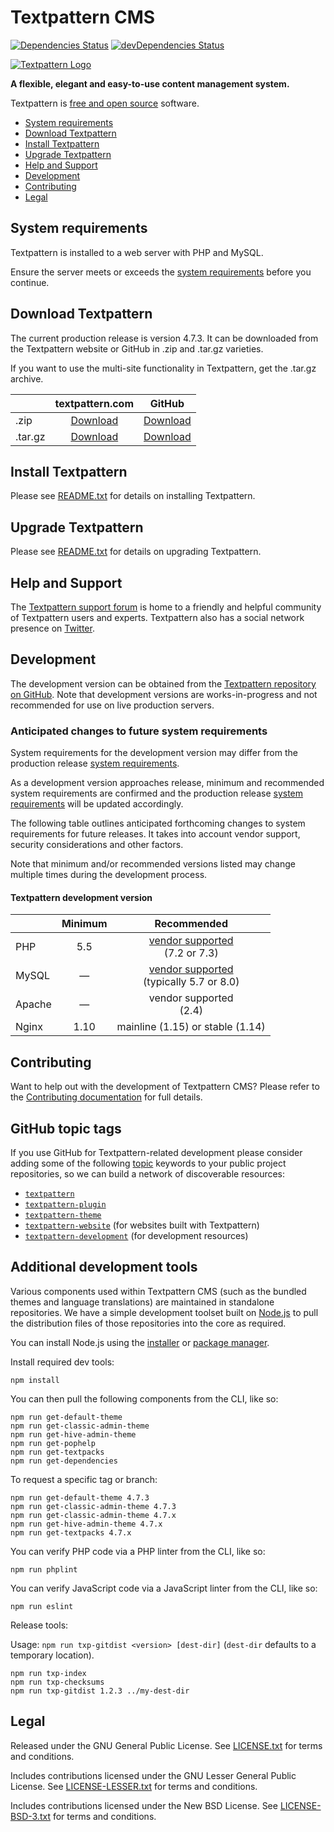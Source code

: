 # Textpattern CMS

[![Dependencies Status](https://david-dm.org/textpattern/textpattern/status.svg)](https://david-dm.org/textpattern/textpattern)
[![devDependencies Status](https://david-dm.org/textpattern/textpattern/dev-status.svg)](https://david-dm.org/textpattern/textpattern?type=dev)

[![Textpattern Logo](https://textpattern.com/assets/img/branding/carver/carver-128px.svg)](https://textpattern.com/)

**A flexible, elegant and easy-to-use content management system.**

Textpattern is [free and open source](#legal) software.

* [System requirements](#system-requirements)
* [Download Textpattern](#download-textpattern)
* [Install Textpattern](#install-textpattern)
* [Upgrade Textpattern](#upgrade-textpattern)
* [Help and Support](#help-and-support)
* [Development](#development)
* [Contributing](#contributing)
* [Legal](#legal)

## System requirements

Textpattern is installed to a web server with PHP and MySQL.

Ensure the server meets or exceeds the
[system requirements](https://textpattern.com/about/119/system-requirements)
before you continue.

## Download Textpattern

The current production release is version 4.7.3. It can be downloaded from the
Textpattern website or GitHub in .zip and .tar.gz varieties.

If you want to use the multi-site functionality in Textpattern, get the .tar.gz archive.

|        |  textpattern.com  | GitHub |
|--------|:-------:|:-----:|
| .zip   | [Download](https://textpattern.com/file_download/91/textpattern-4.7.3.zip) | [Download](https://github.com/textpattern/textpattern/releases/download/4.7.3/textpattern-4.7.3.zip) |
| .tar.gz | [Download](https://textpattern.com/file_download/90/textpattern-4.7.3.tar.gz) | [Download](https://github.com/textpattern/textpattern/releases/download/4.7.3/textpattern-4.7.3.tar.gz) |


## Install Textpattern

Please see
[README.txt](https://github.com/textpattern/textpattern/blob/master/README.txt)
for details on installing Textpattern.

## Upgrade Textpattern

Please see
[README.txt](https://github.com/textpattern/textpattern/blob/master/README.txt)
for details on upgrading Textpattern.

## Help and Support

The [Textpattern support forum](https://forum.textpattern.com) is home to
a friendly and helpful community of Textpattern users and experts.
Textpattern also has a social network presence on
[Twitter](https://textpattern.com/@textpattern).

## Development

The development version can be
obtained from the [Textpattern repository on GitHub](https://github.com/textpattern/textpattern). Note that development
versions are works-in-progress and not recommended for use on live production
servers.

### Anticipated changes to future system requirements

System requirements for the development version may differ from the production
release [system requirements](https://textpattern.com/about/119/system-requirements).

As a development version approaches release, minimum and recommended system
requirements are confirmed and the production release [system requirements](https://textpattern.com/about/119/system-requirements) will
be updated accordingly.

The following table outlines anticipated forthcoming changes to system
requirements for future releases. It takes into account vendor support, security
considerations and other factors.

Note that minimum and/or recommended versions listed may change multiple times
during the development process.

#### Textpattern development version

|        |  Minimum  | Recommended |
|--------|:-------:|:-----:|
| PHP    | 5.5 | [vendor supported](http://php.net/supported-versions.php)<br />(7.2 or 7.3) |
| MySQL  | &mdash; | [vendor supported](https://www.mysql.com/support/supportedplatforms/database.html)<br />(typically 5.7 or 8.0) |
| Apache | &mdash; | vendor supported<br />(2.4) |
| Nginx  | 1.10 | mainline (1.15) or stable (1.14) |

## Contributing

Want to help out with the development of Textpattern CMS? Please refer to the
[Contributing documentation](https://github.com/textpattern/textpattern/blob/dev/.github/CONTRIBUTING.md)
for full details.

## GitHub topic tags

If you use GitHub for Textpattern-related development please consider adding
some of the following [topic](https://help.github.com/articles/about-topics/)
keywords to your public project repositories, so we can build a network of
discoverable resources:

* [`textpattern`](https://github.com/topics/textpattern)
* [`textpattern-plugin`](https://github.com/topics/textpattern-plugin)
* [`textpattern-theme`](https://github.com/topics/textpattern-theme)
* [`textpattern-website`](https://github.com/topics/textpattern-website) (for websites built with Textpattern)
* [`textpattern-development`](https://github.com/topics/textpattern-development) (for development resources)

## Additional development tools

Various components used within Textpattern CMS (such as the bundled themes and
language translations) are maintained in standalone repositories. We have a
simple development toolset built on [Node.js](https://nodejs.org/) to pull the
distribution files of those repositories into the core as required.

You can install Node.js using the [installer](https://nodejs.org/en/download/)
or [package manager](https://nodejs.org/en/download/package-manager/).

Install required dev tools:

```ShellSession
npm install
```

You can then pull the following components from the CLI, like so:

```ShellSession
npm run get-default-theme
npm run get-classic-admin-theme
npm run get-hive-admin-theme
npm run get-pophelp
npm run get-textpacks
npm run get-dependencies
```

To request a specific tag or branch:

```ShellSession
npm run get-default-theme 4.7.3
npm run get-classic-admin-theme 4.7.3
npm run get-classic-admin-theme 4.7.x
npm run get-hive-admin-theme 4.7.x
npm run get-textpacks 4.7.x
```

You can verify PHP code via a PHP linter from the CLI, like so:

```ShellSession
npm run phplint
```

You can verify JavaScript code via a JavaScript linter from the CLI, like so:

```ShellSession
npm run eslint
```

Release tools:

Usage: `npm run txp-gitdist <version> [dest-dir]` (`dest-dir` defaults to a
temporary location).

```ShellSession
npm run txp-index
npm run txp-checksums
npm run txp-gitdist 1.2.3 ../my-dest-dir
```

## Legal

Released under the GNU General Public License. See
[LICENSE.txt](https://github.com/textpattern/textpattern/blob/master/LICENSE.txt)
for terms and conditions.

Includes contributions licensed under the GNU Lesser General Public License. See
[LICENSE-LESSER.txt](https://github.com/textpattern/textpattern/blob/dev/textpattern/lib/LICENSE-LESSER.txt)
for terms and conditions.

Includes contributions licensed under the New BSD License. See
[LICENSE-BSD-3.txt](https://github.com/textpattern/textpattern/blob/dev/textpattern/lib/LICENSE-BSD-3.txt)
for terms and conditions.
